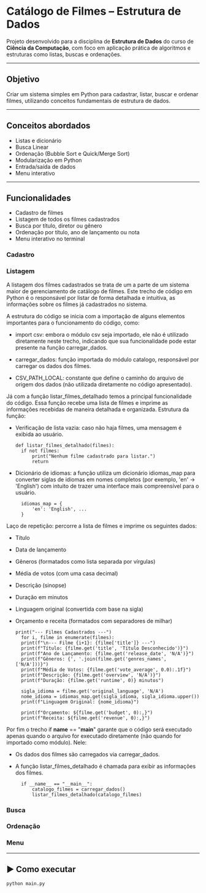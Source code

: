 # Catálogo de Filmes – Estrutura de Dados

Projeto desenvolvido para a disciplina de **Estrutura de Dados** do curso de **Ciência da Computação**, com foco em aplicação prática de algoritmos e estruturas como listas, buscas e ordenações.

---

## Objetivo
Criar um sistema simples em Python para cadastrar, listar, buscar e ordenar filmes, utilizando conceitos fundamentais de estrutura de dados.

---

##  Conceitos abordados
- Listas e dicionário
- Busca Linear
- Ordenação (Bubble Sort e Quick/Merge Sort)
- Modularização em Python
- Entrada/saída de dados
- Menu interativo

---

##  Funcionalidades
- Cadastro de filmes
- Listagem de todos os filmes cadastrados
- Busca por título, diretor ou gênero
- Ordenação por título, ano de lançamento ou nota
- Menu interativo no terminal

### Cadastro


### Listagem
A listagem dos filmes cadastrados se trata de um a parte de um sistema maior de gerenciamento de catálogo de filmes. Este trecho de código em Python é o responsável por listar de forma detalhada e intuitiva, as informações sobre os filmes já cadastrados no sistema.

A estrutura do código se inicia com a importação de alguns elementos importantes para o funcionamento do código, como:

- import csv: embora o módulo csv seja importado, ele não é utilizado diretamente neste trecho, indicando que sua funcionalidade pode estar presente na função carregar_dados.

- carregar_dados: função importada do módulo catalogo, responsável por carregar os dados dos filmes.

- CSV_PATH_LOCAL: constante que define o caminho do arquivo de origem dos dados (não utilizada diretamente no código apresentado).

Já com a função listar_filmes_detalhado temos a principal funcionalidade do código. Essa função recebe uma lista de filmes e imprime as informações recebidas de maneira detalhada e organizada.
Estrutura da função:

- Verificação de lista vazia: caso não haja filmes, uma mensagem é exibida ao usuário.

      def listar_filmes_detalhado(filmes):
        if not filmes:
            print("Nenhum filme cadastrado para listar.")
            return

- Dicionário de idiomas: a função utiliza um dicionário idiomas_map para converter siglas de idiomas em nomes completos (por exemplo, 'en' → 'English') com intuito de trazer uma interface mais compreensível para o usuário.

        idiomas_map = {
            'en': 'English', ...
        }
    
Laço de repetição: percorre a lista de filmes e imprime os seguintes dados:
    	
- Título
- Data de lançamento
- Gêneros (formatados como lista separada por vírgulas)
- Média de votos (com uma casa decimal)
- Descrição (sinopse)
-  Duração em minutos
- Linguagem original (convertida com base na sigla)
- Orçamento e receita (formatados com separadores de milhar)

      print("--- Filmes Cadastrados ---")
        for i, filme in enumerate(filmes):
        print(f"\n--- Filme {i+1}: {filme['title']} ---")
        print(f"Título: {filme.get('title', 'Título Desconhecido')}")
        print(f"Ano de Lançamento: {filme.get('release_date', 'N/A')}")
        print(f"Gêneros: {', '.join(filme.get('genres_names', ['N/A']))}")
        print(f"Média de Votos: {filme.get('vote_average', 0.0):.1f}")
        print(f"Descrição: {filme.get('overview', 'N/A')}")
        print(f"Duração: {filme.get('runtime', 0)} minutos")

        sigla_idioma = filme.get('original_language', 'N/A')
        nome_idioma = idiomas_map.get(sigla_idioma, sigla_idioma.upper())
        print(f"Linguagem Original: {nome_idioma}")

        print(f"Orçamento: ${filme.get('budget', 0):,}")
        print(f"Receita: ${filme.get('revenue', 0):,}")

Por fim o trecho if __name__ == "__main__" garante que o código será executado apenas quando o arquivo for executado diretamente (não quando for importado como módulo). Nele:

- Os dados dos filmes são carregados via carregar_dados.
- A função listar_filmes_detalhado é chamada para exibir as informações dos filmes.
  
        if __name__ == "__main__":
            catalogo_filmes = carregar_dados()
            listar_filmes_detalhado(catalogo_filmes)

### Busca

### Ordenação

### Menu

---

## ▶ Como executar

```bash
python main.py

